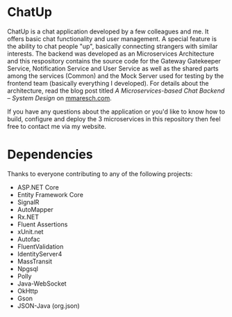 # ChatUp
ChatUp is a chat application developed by a few colleagues and me. It offers basic chat functionality and user management. A special feature is the ability to chat people "up", basically connecting strangers with similar interests. The backend was developed as an Microservices Architecture and this respository contains the source code for the Gateway Gatekeeper Service, Notification Service and User Service as well as the shared parts among the services (Common) and the Mock Server used for testing by the frontend team (basically everything I developed). For details about the architecture, read the blog post titled *A Microservices-based Chat Backend – System Design* on [mmaresch.com](mmaresch.com).

If you have any questions about the application or you'd like to know how to build, configure and deploy the 3 microservices in this repository then feel free to contact me via my website.

# Dependencies
Thanks to everyone contributing to any of the following projects:
- ASP.NET Core
- Entity Framework Core
- SignalR
- AutoMapper
- Rx.NET
- Fluent Assertions
- xUnit.net
- Autofac
- FluentValidation
- IdentityServer4
- MassTransit
- Npgsql
- Polly
- Java-WebSocket
- OkHttp
- Gson
- JSON-Java (org.json)
